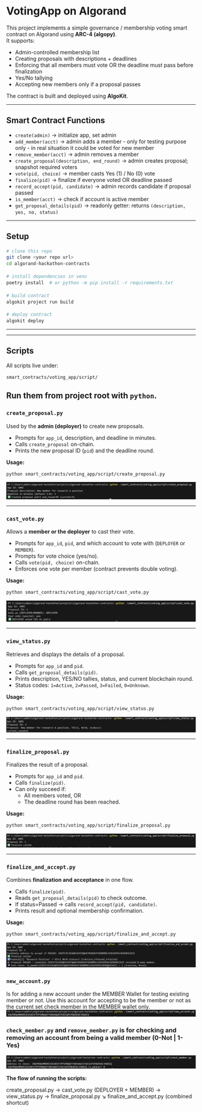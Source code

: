 # VotingApp on Algorand

This project implements a simple governance / membership voting smart contract on Algorand using **ARC-4 (algopy)**.  
It supports:

- Admin-controlled membership list
- Creating proposals with descriptions + deadlines
- Enforcing that all members must vote OR the deadline must pass before finalization
- Yes/No tallying
- Accepting new members only if a proposal passes

The contract is built and deployed using **AlgoKit**.

---

## Smart Contract Functions

- `create(admin)` → initialize app, set admin
- `add_member(acct)` → admin adds a member - only for testing purpose only - in real situation it could be voted for new member
- `remove_member(acct)` → admin removes a member
- `create_proposal(description, end_round)` → admin creates proposal; snapshot required voters
- `vote(pid, choice)` → member casts Yes (1) / No (0) vote
- `finalize(pid)` → finalize if everyone voted OR deadline passed
- `record_accept(pid, candidate)` → admin records candidate if proposal passed
- `is_member(acct)` → check if account is active member
- `get_proposal_details(pid)` → readonly getter: returns `(description, yes, no, status)`

---

## Setup

```bash
# clone this repo
git clone <your repo url>
cd algorand-hackathon-contracts

# install dependencies in venv
poetry install  # or python -m pip install -r requirements.txt

# build contract
algokit project run build

# deploy contract
algokit deploy
```

---

---

## Scripts

All scripts live under:

```
smart_contracts/voting_app/script/
```

## Run them from project root with `python`.

### `create_proposal.py`

Used by the **admin (deployer)** to create new proposals.

- Prompts for `app_id`, description, and deadline in minutes.
- Calls `create_proposal` on-chain.
- Prints the new proposal ID (`pid`) and the deadline round.

**Usage:**

```bash
python smart_contracts/voting_app/script/create_proposal.py
```
![alt text](image.png)


---

### `cast_vote.py`

Allows a **member or the deployer** to cast their vote.

- Prompts for `app_id`, `pid`, and which account to vote with (`DEPLOYER` or `MEMBER`).
- Prompts for vote choice (yes/no).
- Calls `vote(pid, choice)` on-chain.
- Enforces one vote per member (contract prevents double voting).

**Usage:**

```bash
python smart_contracts/voting_app/script/cast_vote.py
```
![alt text](image-1.png)


---

### `view_status.py`

Retrieves and displays the details of a proposal.

- Prompts for `app_id` and `pid`.
- Calls `get_proposal_details(pid)`.
- Prints description, YES/NO tallies, status, and current blockchain round.
- Status codes: `1=Active`, `2=Passed`, `3=Failed`, `0=Unknown`.

**Usage:**

```bash
python smart_contracts/voting_app/script/view_status.py
```
![alt text](image-2.png)


---

### `finalize_proposal.py`

Finalizes the result of a proposal.

- Prompts for `app_id` and `pid`.
- Calls `finalize(pid)`.
- Can only succeed if:
  - All members voted, OR
  - The deadline round has been reached.

**Usage:**

```bash
python smart_contracts/voting_app/script/finalize_proposal.py
```
![alt text](image-3.png)


---

### `finalize_and_accept.py`

Combines **finalization and acceptance** in one flow.

- Calls `finalize(pid)`.
- Reads `get_proposal_details(pid)` to check outcome.
- If status=Passed → calls `record_accept(pid, candidate)`.
- Prints result and optional membership confirmation.

**Usage:**

```bash
python smart_contracts/voting_app/script/finalize_and_accept.py
```
![alt text](image-4.png)


### `new_account.py`
Is for adding a new account under the MEMBER Wallet for testing existing member or not.
Use this account for accepting to be the member or not as the current set check member in the MEMBER wallet only.
![alt text](image-5.png)
### `check_member.py` and `remove_member.py` is for checking and removing an account from being a valid member (0-Not | 1-Yes)
![alt text](image-6.png)

**The flow of running the scripts:**

create_proposal.py → cast_vote.py (DEPLOYER + MEMBER) → view_status.py → finalize_proposal.py
                                                                        ↘
                                                                        finalize_and_accept.py (combined shortcut)
